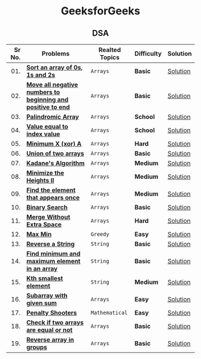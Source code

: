<div align = "center">

# GeeksforGeeks

## DSA

| Sr No. | Problems                                                                                                                                                                 | Realted Topics | Difficulty | Solution                                                                                                               |
| -----: | ------------------------------------------------------------------------------------------------------------------------------------------------------------------------ | -------------- | ---------- | ---------------------------------------------------------------------------------------------------------------------- |
|    01. | [**Sort an array of 0s, 1s and 2s**](https://practice.geeksforgeeks.org/problems/sort-an-array-of-0s-1s-and-2s4231/1#)                                                   | `Arrays`       | **Basic**  | [Solution](../DSA/Arrays/001.Sort_an_array_of_0s,_1s_and_2s.cpp)                                                       |
|    02. | [**Move all negative numbers to beginning and positive to end**](https://www.geeksforgeeks.org/move-negative-numbers-beginning-positive-end-constant-extra-space/)       | `Arrays`       | **Basic**  | [Solution](../DSA/Arrays/002.Move_all_negative_numbers_to_beginning_and_positive_to_end_with_constant_extra_space.cpp) |
|    03. | [**Palindromic Array**](https://practice.geeksforgeeks.org/problems/palindromic-array-1587115620/1/?page=1&curated[]=7&sortBy=submissions)                               | `Arrays`       | **School** | [Solution](../DSA/Arrays/003.Palindromic_Array.cpp)                                                                    |
|    04. | [**Value equal to index value**](https://practice.geeksforgeeks.org/problems/value-equal-to-index-value1330/1/?page=1&curated[]=7&sortBy=submissions)                    | `Arrays`       | **School** | [Solution](<../DSA/Arrays/004.Minimum_X_(xor)_A.cpp>)                                                                  |
|    05. | [**Minimum X (xor) A**](https://practice.geeksforgeeks.org/problems/x-xor-a-is-minimum-and-set-bits-in-x-b/1#)                                                           | `Arrays`       | **Hard**   | [Solution](../DSA/Arrays/005.Union_of_two_arrays.cpp)                                                                  |
|    06. | [**Union of two arrays**](https://practice.geeksforgeeks.org/problems/union-of-two-arrays3538/1)                                                                         | `Arrays`       | **Basic**  | [Solution](../DSA/Arrays/006.Cyclically_rotate_an_array_by_one.cpp)                                                    |
|    07. | [**Kadane's Algorithm**](https://practice.geeksforgeeks.org/problems/kadanes-algorithm-1587115620/1#)                                                                    | `Arrays`       | **Medium** | [Solution](../DSA/Arrays/007.Kadane's_Algorithm.cpp)                                                                   |
|    08. | [**Minimize the Heights II**](https://practice.geeksforgeeks.org/problems/minimize-the-heights3351/1#)                                                                   | `Arrays`       | **Medium** | [Solution](../DSA/Arrays/008.Minimize_the_Heights_II.cpp)                                                              |
|    09. | [**Find the element that appears once**](https://practice.geeksforgeeks.org/problems/element-appearing-once2552/1#)                                                      | `Arrays`       | **Medium** | [Solution](../DSA/Arrays/009.Find_the_element_that_appears_once.cpp)                                                   |
|    10. | [**Binary Search**](https://practice.geeksforgeeks.org/problems/binary-search-1587115620/1/?page=1&curated[]=1&sortBy=submissions#)                                      | `Arrays`       | **Basic**  | [Solution](../DSA/Arrays/010.Binary_Search.cpp)                                                                        |
|    11. | [**Merge Without Extra Space**](https://practice.geeksforgeeks.org/problems/merge-two-sorted-arrays5135/1#)                                                              | `Arrays`       | **Hard**   | [Solution](../DSA/Arrays/011.Merge_Without_Extra_Space.cpp)                                                            |
|    12. | [**Max Min**](https://practice.geeksforgeeks.org/problems/max-min/1/?page=1&sortBy=accuracy#)                                                                            | `Greedy`       | **Easy**   | [Solution](../DSA/Greedy/001.Max_Min.cpp)                                                                              |
|    13. | [**Reverse a String**](https://docs.google.com/spreadsheets/d/1Q54syXIR46PVxCP7Mz84upjgqb4qYVTdjsOAszPyuUg/edit#gid=0&range=B4)                                          | `String`       | **Basic**  | [Solution](../DSA/Strings/001.Reverse_a_String.cpp)                                                                    |
|    14. | [**Find minimum and maximum element in an array**](https://practice.geeksforgeeks.org/problems/find-minimum-and-maximum-element-in-an-array4428/1/)                      | `String`       | **Basic**  | [Solution](../DSA/Strings/002.Find_minimum_and_maximum_element_in_an_array.cpp)                                        |
|    15. | [**Kth smallest element**](https://practice.geeksforgeeks.org/problems/kth-smallest-element5635/1#)                                                                      | `String`       | **Medium** | [Solution](../DSA/Strings/003.Kth_smallest_element.cpp)                                                                |
|    16. | [**Subarray with given sum**](https://practice.geeksforgeeks.org/problems/subarray-with-given-sum-1587115621/1/?page=1&sortBy=submissions#)                              | `Arrays`       | **Easy**   | [Solution](../DSA/Arrays/012.Subarray_with_given_sum.cpp)                                                              |
|    17. | [**Penalty Shooters**](https://practice.geeksforgeeks.org/problems/penalty-shooters4238/1/?page=1&difficulty[]=0&sortBy=accuracy#)                                       | `Mathematical` | **Easy**   | [Solution](../DSA/Mathematical/001.Penalty_Shooters.cpp)                                                               |
|    18. | [**Check if two arrays are equal or not**](https://practice.geeksforgeeks.org/problems/check-if-two-arrays-are-equal-or-not3847/1?page=1&curated[]=1&sortBy=submissions) | `Arrays`       | **Basic**  | [Solution](../Arrays/013.Check_if_two_arrays_are_equal_or_not.cpp)                                                     |
|    19. | [**Reverse array in groups**](https://practice.geeksforgeeks.org/problems/reverse-array-in-groups0255/1?page=1&curated[]=1&sortBy=submissions)                           | `Arrays`       | **Basic**  | [Solution](../Arrays/014.Reverse_array_in_groups.cpp)                                                                  |

</div>
